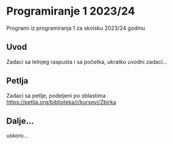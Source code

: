 # Programiranje 1 2023/24
Programi iz programiranja 1 za skolsku 2023/24 godinu

## Uvod
Zadaci sa letnjeg raspusta i sa početka, ukratko
uvodni zadaci...

## Petlja
Zadaci sa petlje, podeljeni po oblastima
https://petlja.org/biblioteka/r/kursevi/Zbirka

## Dalje...
uskoro...

